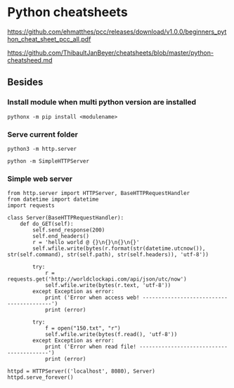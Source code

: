 # Python cheatsheets

https://github.com/ehmatthes/pcc/releases/download/v1.0.0/beginners_python_cheat_sheet_pcc_all.pdf

https://github.com/ThibaultJanBeyer/cheatsheets/blob/master/python-cheatsheed.md

## Besides
### Install module when multi python version are installed
`pythonx -m pip install <modulename>`

### Serve current folder
`python3 -m http.server`

`python -m SimpleHTTPServer`

### Simple web server
```
from http.server import HTTPServer, BaseHTTPRequestHandler
from datetime import datetime
import requests

class Server(BaseHTTPRequestHandler):
    def do_GET(self):
        self.send_response(200)
        self.end_headers()
        r = 'hello world @ {}\n{}\n{}\n{}'
        self.wfile.write(bytes(r.format(str(datetime.utcnow()), str(self.command), str(self.path), str(self.headers)), 'utf-8'))
        
        try:
            r = requests.get('http://worldclockapi.com/api/json/utc/now')
            self.wfile.write(bytes(r.text, 'utf-8'))
        except Exception as error:
            print ('Error when access web! -----------------------------------------')
            print (error)

        try:
            f = open("150.txt", "r")
            self.wfile.write(bytes(f.read(), 'utf-8'))
        except Exception as error:
            print ('Error when read file! -----------------------------------------')
            print (error)

httpd = HTTPServer(('localhost', 8080), Server)
httpd.serve_forever()

```

